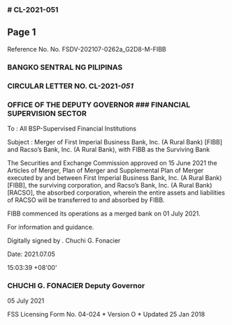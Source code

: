 ### # CL-2021-051

## Page 1

Reference No. No. FSDV-202107-0262a_G2D8-M-FIBB

### BANGKO SENTRAL NG PILIPINAS

### CIRCULAR LETTER NO. CL-2021-_051_

### OFFICE OF THE DEPUTY GOVERNOR ### FINANCIAL SUPERVISION SECTOR

To : All BSP-Supervised Financial Institutions

Subject : Merger of First Imperial Business Bank, Inc. (A Rural Bank) [FIBB] and Racso’s Bank, Inc. (A Rural Bank), with FIBB as the Surviving Bank

The Securities and Exchange Commission approved on 15 June 2021 the Articles of Merger, Plan of Merger and Supplemental Plan of Merger executed by and between First Imperial Business Bank, Inc. (A Rural Bank) [FIBB], the surviving corporation, and Racso’s Bank, Inc. (A Rural Bank) [RACSO], the absorbed corporation, wherein the entire assets and liabilities of RACSO will be transferred to and absorbed by FIBB.

FIBB commenced its operations as a merged bank on 01 July 2021.

For information and guidance.

Digitally signed by . Chuchi G. Fonacier

Date: 2021.07.05

15:03:39 +08'00'

### CHUCHI G. FONACIER Deputy Governor

05 July 2021

FSS Licensing Form No. 04-024 * Version O * Updated 25 Jan 2018 